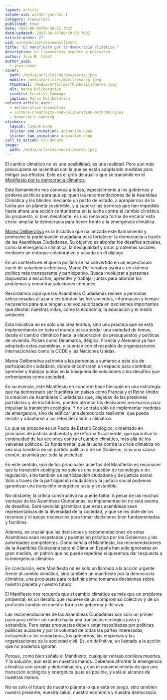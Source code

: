 ```yaml
---
layout: article
volume-uid: wilder-journal-1
category: blueprints
published: true
date: 2023-06-06T08:50:33.733Z
date-updated: 2023-06-06T08:50:33.760Z
article-order: 27
uid: mareadeliberativamanifiesto
title: "El manifiesto por la democracia climática "
description: Un llamamiento urgente y necesario
author: Joan B. Cabot
author_uids:
  - joan-cabot
cover:
  path: /media/articles/heroes/marea.jpeg
  mobile: /media/articles/mobile/marea.jpeg
  thumbnail: /media/articles/thumbnails/marea.jpeg
  alt: Marea Deliberativa
  credits: Creative Commons
  caption: Marea Deliberativa
related_article_uids:
  - deliberative-assemblies
  - culture-creativity-and-deliberation-methodologies
  - democratic-funding
stickers:
  layout: layout-none
  sticker_one_animation: animation-none
  sticker_two_animation: animation-none
call_to_action: cta-donate
image:
  path: /media/articles/social/marea.jpeg
---
```

El cambio climático no es una posibilidad, es una realidad. Pero aún más preocupante es la lentitud con la que se están adoptando medidas para mitigar sus efectos. Este es el grito de auxilio que se transmite en el [Manifiesto por la democracia climática](https://shared-digital.eu/statement/).

Este llamamiento nos convoca a todas, especialmente a los gobiernos y poderes políticos para que apliquen las recomendaciones de la Asamblea Climática y las blinden mediante un pacto de estado, a apropiarnos de la lucha por un planeta sostenible, y a superar las barreras que han impedido hasta ahora una acción contundente en la lucha contra el cambio climático. Su propuesta, si bien desafiante, es una renovada forma de encarar esta crisis: ampliar la democracia para hacer frente a la emergencia climática.

[Marea Deliberativa](https://mareadeliberativa.org/) es la iniciativa que ha lanzado este llamamiento y promueve la participación ciudadana para fortalecer la democracia a través de las Asambleas Ciudadanas. Su objetivo es abordar los desafíos actuales, como la emergencia climática, la desigualdad y otros problemas sociales, mediante un enfoque colaborativo y basado en el diálogo.

En un contexto en el que la política se ha convertido en un espectáculo vacío de soluciones efectivas, Marea Deliberativa aspira a un sistema político más transparente y participativo. Busca involucrar a personas dispuestas a escuchar, aprender y trabajar juntas para abordar los problemas y encontrar soluciones comunes.

Recordamos aquí que las Asambleas Ciudadanas reúnen a personas seleccionadas al azar y les brindan las herramientas, información y tiempo necesarios para que tengan una voz autorizada en decisiones importantes que afectan nuestras vidas, como la economía, la educación y el medio ambiente.

Esta iniciativa no es solo una idea teórica, sino una práctica que se está implementando en todo el mundo para abordar una variedad de temas, desde el cambio climático hasta la elaboración de presupuestos y políticas de vivienda. Países como Dinamarca, Bélgica, Francia y Alemania ya han adoptado estas asambleas, y cuentan con el respaldo de organizaciones internacionales como la OCDE y las Naciones Unidas.

Marea Deliberativa así invita a las personas a sumarse a esta ola de participación ciudadana, donde encontrarán un espacio para contribuir, aprender y trabajar juntos en la búsqueda de soluciones a los desafíos que enfrentamos como sociedad.

En su esencia, este Manifiesto en concreto hace hincapié en una estrategia que ha demostrado ser fructífera en países como Francia y el Reino Unido: la creación de Asambleas Ciudadanas que, alejadas de las presiones partidistas y de los lobbies, pueden afrontar las decisiones necesarias para impulsar la transición ecológica. Y no se trata sólo de implementar medidas de emergencia, sino de edificar una democracia resiliente, que pueda resistir y adaptarse a los retos del cambio climático.

Lo que se propone es un Pacto de Estado Ecológico, cimentado en principios de justicia ambiental y de reforma fiscal verde, que garantice la continuidad de las acciones contra el cambio climático, más allá de los vaivenes políticos. Es fundamental que la lucha contra la crisis climática no sea una bandera de un partido político o de un Gobierno, sino una causa común, asumida por toda la sociedad.

En este sentido, uno de los principales aciertos del Manifiesto es reconocer que la transición ecológica no solo es una cuestión de tecnología o de regulación, sino también de participación ciudadana y de justicia social. Solo a través de la participación ciudadana y la justicia social podemos garantizar una transición energética justa y sostenible.

No obstante, la crítica constructiva no puede faltar. A pesar de las muchas ventajas de las Asambleas Ciudadanas, su implementación no está exenta de desafíos. Será esencial garantizar que estas asambleas sean representativas de la diversidad de la sociedad, y que se les dote de los recursos y el apoyo necesarios para tomar decisiones bien fundamentadas y factibles.

Además, es crucial que las decisiones y recomendaciones de estas Asambleas sean respetadas y puestas en práctica por los Gobiernos y las autoridades competentes. Como señala el Manifiesto, las recomendaciones de la Asamblea Ciudadana para el Clima en España han sido ignoradas en gran medida, un patrón que no puede repetirse si queremos dar respuesta a la emergencia climática

En conclusión, este Manifiesto no es solo un llamado a la acción urgente frente al cambio climático, sino también un manifiesto por la democracia climática, una propuesta para redefinir cómo tomamos decisiones sobre nuestro planeta y nuestro futuro.

El Manifiesto nos recuerda que el cambio climático es más que un problema ambiental; es un desafío que requiere de un compromiso colectivo y de un profundo cambio en nuestra forma de gobernar y de vivir.

Las recomendaciones de las Asambleas Ciudadanas son solo un primer paso para definir un rumbo hacia una transición ecológica justa y sostenible. Pero estas propuestas deben estar respaldadas por políticas públicas audaces y por la voluntad de todas las partes interesadas, incluyendo a los ciudadanos, los gobiernos, las empresas y las organizaciones de la sociedad civil. Es, en definitiva, un llamado a la acción que no podemos ignorar. 

Porque, como bien señala el Manifiesto, cualquier retraso conlleva muertes. Y la solución, aún está en nuestras manos. Debemos afrontar la emergencia climática con coraje y determinación, y con el convencimiento de que una transición ecológica y energética justa es posible, y está al alcance de nuestras manos. 

No es solo el futuro de nuestro planeta lo que está en juego, sino también nuestro presente, nuestra salud, nuestra economía y nuestra democracia.
